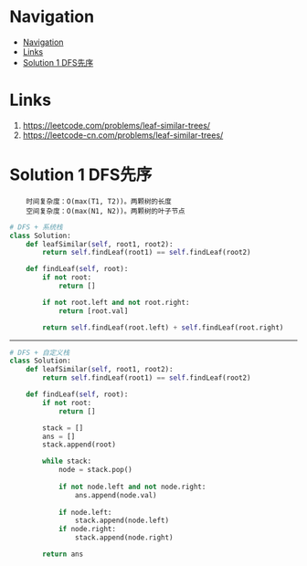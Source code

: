 # Navigation
- [Navigation](#navigation)
- [Links](#links)
- [Solution 1 DFS先序](#solution-1-dfs%e5%85%88%e5%ba%8f)

# Links
1. https://leetcode.com/problems/leaf-similar-trees/
2. https://leetcode-cn.com/problems/leaf-similar-trees/


# Solution 1 DFS先序
```
    时间复杂度：O(max(T1, T2))。两颗树的长度
    空间复杂度：O(max(N1, N2))。两颗树的叶子节点
```

```python
# DFS + 系统栈
class Solution:
    def leafSimilar(self, root1, root2):
        return self.findLeaf(root1) == self.findLeaf(root2)

    def findLeaf(self, root):
        if not root:
            return []

        if not root.left and not root.right:
            return [root.val]

        return self.findLeaf(root.left) + self.findLeaf(root.right)
```
---
```python
# DFS + 自定义栈
class Solution:
    def leafSimilar(self, root1, root2):
        return self.findLeaf(root1) == self.findLeaf(root2)

    def findLeaf(self, root):
        if not root:
            return []

        stack = []
        ans = []
        stack.append(root)

        while stack:
            node = stack.pop()
            
            if not node.left and not node.right:
                ans.append(node.val)
            
            if node.left:
                stack.append(node.left)
            if node.right:
                stack.append(node.right)

        return ans
```